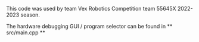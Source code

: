 This code was used by team Vex Robotics Competition team 55645X 2022-2023 season. 

The hardware debugging GUI / program selector can be found in ** src/main.cpp **
